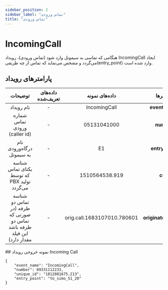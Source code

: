 ```yaml
---
sidebar_position: 2
sidebar_label: "تماس ورودی"
title: "تماس ورودی"
---
```



# IncomingCall

هنگامی‌ كه تماسی به سیموتل وارد شود (تماس ورودی)، رویداد IncomingCall ایجاد می‌گردد و مشخص می‌نماید كه تماس از چه طریقی‌(entry_point) وارد شده است.

## پارامترهای رویداد
<div class="custom-table">

|                   توضیحات                  | داده‌های تعریف‌شده |  داده‌های نمونه |    پارامتر‌ها    |
|:------------------------------------------:|:----------------:|:--------------:|:---------------:|
|                 نام رویداد                 |         -        |  IncomingCall  |  **event_name** |
|        شماره تماس ورودی (caller id)        |         -        |   05131041000  |    **number**   |
|          نام درگاه‌ورودی به سیموتل          |         -        |       E1       | **entry_point** |
| شناسه یکتای تماس که توسط PBX تولید می‌گردد |         -        | 1510564538.919 |  **cuid**  |
|                          شناسه تماس دو طرفه  (در صورتی که تماس دو طرفه باشد این فیلد مقدار دارد)                    |                       -                       |            orig.call.1683107010.780601           |  **originated_call_id** |
</div>
## نمونه خروجی رویداد Incoming Call

```shell
{
    "event_name": "IncomingCall",
    "number": 09331112233,
    "unique_id": "1812081675.213",
    "entry_point": "to_simo_51_20"
}
```